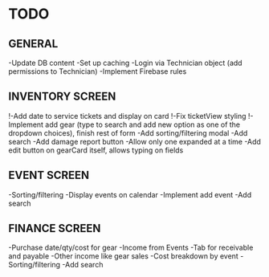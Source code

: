 # TODO

## GENERAL

-Update DB content
-Set up caching
-Login via Technician object (add permissions to Technician)
-Implement Firebase rules

## INVENTORY SCREEN

!-Add date to service tickets and display on card
!-Fix ticketView styling
!-Implement add gear (type to search and add new option as one of the dropdown choices), finish rest of form
-Add sorting/filtering modal
-Add search
-Add damage report button
-Allow only one expanded at a time
-Add edit button on gearCard itself, allows typing on fields

## EVENT SCREEN

-Sorting/filtering
-Display events on calendar
-Implement add event
-Add search

## FINANCE SCREEN

-Purchase date/qty/cost for gear
-Income from Events
-Tab for receivable and payable
-Other income like gear sales
-Cost breakdown by event
-Sorting/filtering
-Add search
